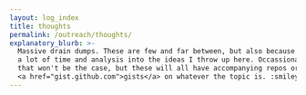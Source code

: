 ```yaml
---
layout: log_index
title: thoughts
permalink: /outreach/thoughts/
explanatory_blurb: >-
  Massive drain dumps. These are few and far between, but also because I put
  a lot of time and analysis into the ideas I throw up here. Occassionally
  that won't be the case, but these will all have accompanying repos or
  <a href="gist.github.com">gists</a> on whatever the topic is. :smiley:
---
```

